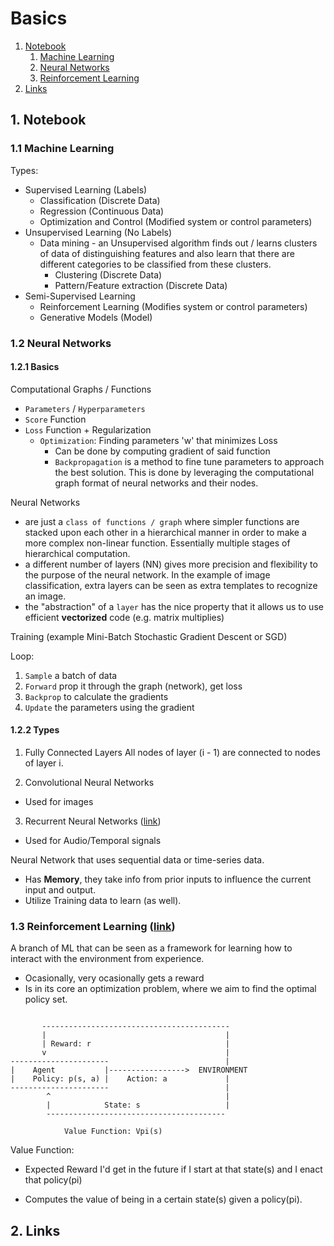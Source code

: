 # Basics

1. [Notebook](#topic)
    1. [Machine Learning](#ml)
    2. [Neural Networks](#nn)
    3. [Reinforcement Learning](#rl)
2. [Links](#links)

<a name="basics"/>

## 1. Notebook
### 1.1 Machine Learning
Types:
- Supervised Learning (Labels)
    - Classification (Discrete Data)
    - Regression (Continuous Data)
    - Optimization and Control (Modified system or control parameters)
- Unsupervised Learning (No Labels)
    - Data mining - an Unsupervised algorithm finds out / learns clusters of data of distinguishing features and also
    learn that there are different categories to be classified from these clusters.
        - Clustering (Discrete Data)
        - Pattern/Feature extraction (Discrete Data)
- Semi-Supervised Learning
    - Reinforcement Learning (Modifies system or control parameters)
    - Generative Models (Model)

### 1.2 Neural Networks
#### 1.2.1 Basics
Computational Graphs / Functions
- `Parameters` / `Hyperparameters`
- `Score` Function
- `Loss` Function + Regularization
    - `Optimization`: Finding parameters 'w' that minimizes Loss
        - Can be done by computing gradient of said function
        - `Backpropagation` is a method to fine tune parameters to approach the best solution.
        This is done by leveraging the computational graph format of neural networks and
        their nodes.

Neural Networks
- are just a `class of functions / graph` where simpler functions are stacked upon each other in a hierarchical
manner in order to make a more complex non-linear function. Essentially multiple stages of
hierarchical computation.
- a different number of layers (NN) gives more precision and flexibility to the purpose of the neural network.
In the example of image classification, extra layers can be seen as extra templates to recognize an image.
- the "abstraction" of a `layer` has the nice property that it allows us to use efficient **vectorized**
code (e.g. matrix multiplies)

Training (example Mini-Batch Stochastic Gradient Descent or SGD)

Loop:
1. `Sample` a batch of data
2. `Forward` prop it through the graph (network), get loss
3. `Backprop` to calculate the gradients
4. `Update` the parameters using the gradient


#### 1.2.2 Types
1. Fully Connected Layers
All nodes of layer (i - 1) are connected to nodes of layer i.

2. Convolutional Neural Networks
- Used for images

3. Recurrent Neural Networks ([link](https://www.ibm.com/cloud/learn/recurrent-neural-networks))
- Used for Audio/Temporal signals

Neural Network that uses sequential data or time-series data.
- Has **Memory**, they take info from prior inputs to influence the current input and output.
- Utilize Training data to learn (as well).


### 1.3 Reinforcement Learning ([link](https://www.youtube.com/watch?v=0MNVhXEX9to))
A branch of ML that can be seen as a framework for learning how to interact with the environment
from experience.

- Ocasionally, very ocasionally gets a reward
- Is in its core an optimization problem, where we aim to find the optimal policy set.

```

       ------------------------------------------
       |                                        |
       | Reward: r                              |
       v                                        |
----------------------                          |
|    Agent           |----------------->  ENVIRONMENT
|    Policy: p(s, a) |    Action: a             |
----------------------                          |
        ^                                       |
        |            State: s                   |
        ----------------------------------------

            Value Function: Vpi(s)

```
Value Function:
- Expected Reward I'd get in the future if I start at that state(s) and I enact
  that policy(pi)

- Computes the value of being in a certain state(s) given a policy(pi).

## 2. Links

